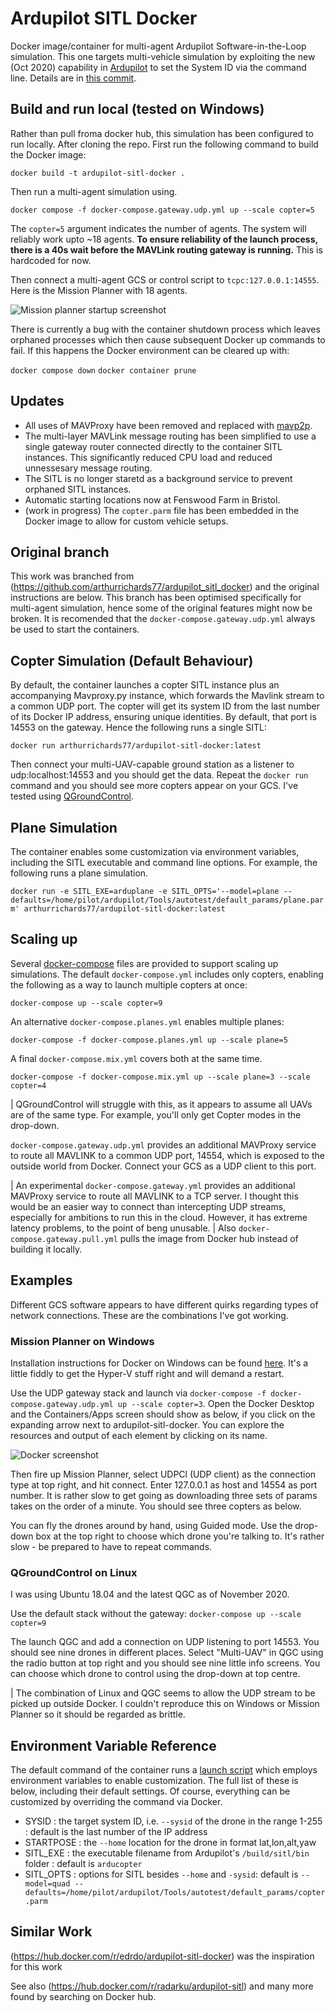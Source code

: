 # Ardupilot SITL Docker

Docker image/container for multi-agent Ardupilot Software-in-the-Loop simulation. This one targets multi-vehicle simulation by exploiting the new (Oct 2020) capability in [Ardupilot](https://github.com/ArduPilot/ardupilot) to set the System ID via the command line.  Details are in [this commit](https://github.com/ArduPilot/ardupilot/commit/466a430c4f19cc9e18c36e8f1e6a558d5f1f64f8).

## Build and run local (tested on Windows)

Rather than pull froma docker hub, this simulation has been configured to run locally. After cloning the repo. First run the following command to build the Docker image:

 ```docker build -t ardupilot-sitl-docker .```
 
Then run a multi-agent simulation using.

```docker compose -f docker-compose.gateway.udp.yml up --scale copter=5```

The ```copter=5``` argument indicates the number of agents. The system will reliably work upto ~18 agents. **To ensure reliability of the launch process, there is a 40s wait before the MAVLink routing gateway is running.** This is hardcoded for now.

Then connect a multi-agent GCS or control script to ```tcpc:127.0.0.1:14555```. Here is the Mission Planner with 18 agents.

![Mission planner startup screenshot](mission_planner_start.png)

There is currently a bug with the container shutdown process which leaves orphaned processes which then cause subsequent Docker up commands to fail. If this happens the Docker environment can be cleared up with:

```docker compose down```
```docker container prune```

## Updates

* All uses of MAVProxy have been removed and replaced with [mavp2p](https://github.com/aler9/mavp2p).
* The multi-layer MAVLink message routing has been simplified to use a single gateway router connected directly to the container SITL instances. This significantly reduced CPU load and reduced unnessesary message routing.
* The SITL is no longer staretd as a background service to prevent orphaned SITL instances.
* Automatic starting locations now at Fenswood Farm in Bristol.
* (work in progress) The ```copter.parm``` file has been embedded in the Docker image to allow for custom vehicle setups. 

## Original branch

This work was branched from (https://github.com/arthurrichards77/ardupilot_sitl_docker) and the original instructions are below. This branch has been optimised specifically for multi-agent simulation, hence some of the original features might now be broken. It is recomended that the ```docker-compose.gateway.udp.yml``` always be used to start the containers.



## Copter Simulation (Default Behaviour)

By default, the container launches a copter SITL instance plus an accompanying Mavproxy.py instance, which forwards the Mavlink stream to a common UDP port.  The copter will get its system ID from the last number of its Docker IP address, ensuring unique identities.  By default, that port is 14553 on the gateway.  Hence the following runs a single SITL:

```docker run arthurrichards77/ardupilot-sitl-docker:latest```

Then connect your multi-UAV-capable ground station as a listener to udp:localhost:14553 and you should get the data.  Repeat the ```docker run``` command and you should see more copters appear on your GCS.  I've tested using [QGroundControl](http://qgroundcontrol.com/).

## Plane Simulation

The container enables some customization via environment variables, including the SITL executable and command line options.  For example, the following runs a plane simulation.

```docker run -e SITL_EXE=arduplane -e SITL_OPTS='--model=plane --defaults=/home/pilot/ardupilot/Tools/autotest/default_params/plane.parm' arthurrichards77/ardupilot-sitl-docker:latest```

## Scaling up

Several [docker-compose](https://docs.docker.com/compose/) files are provided to support scaling up simulations.  The default ```docker-compose.yml``` includes only copters, enabling the following as a way to launch multiple copters at once:

```docker-compose up --scale copter=9```

An alternative ```docker-compose.planes.yml``` enables multiple planes:

```docker-compose -f docker-compose.planes.yml up --scale plane=5```

A final ```docker-compose.mix.yml``` covers both at the same time.

```docker-compose -f docker-compose.mix.yml up --scale plane=3 --scale copter=4```

| QGroundControl will struggle with this, as it appears to assume all UAVs are of the same type.  For example, you'll only get Copter modes in the drop-down.

```docker-compose.gateway.udp.yml``` provides an additional MAVProxy service to route all MAVLINK to a common UDP port, 14554, which is exposed to the outside world from Docker.  Connect your GCS as a UDP client to this port.

| An experimental ```docker-compose.gateway.yml``` provides an additional MAVProxy service to route all MAVLINK to a TCP server.  I thought this would be an easier way to connect than intercepting UDP streams, especially for ambitions to run this in the cloud.  However, it has extreme latency problems, to the point of beng unusable.
| Also ```docker-compose.gateway.pull.yml``` pulls the image from Docker hub instead of building it locally.

## Examples

Different GCS software appears to have different quirks regarding types of network connections.  These are the combinations I've got working.

### Mission Planner on Windows

Installation instructions for Docker on Windows can be found [here](https://docs.docker.com/docker-for-windows/install/).  It's a little fiddly to get the Hyper-V stuff right and will demand a restart.

Use the UDP gateway stack and launch via ```docker-compose -f docker-compose.gateway.udp.yml up --scale copter=3```.  Open the Docker Desktop and the Containers/Apps screen should show as below, if you click on the expanding arrow next to ardupilot-sitl-docker.  You can explore the resources and output of each element by clicking on its name.

![Docker screenshot](docker_win_screen.png)

Then fire up Mission Planner, select UDPCl (UDP client) as the connection type at top right, and hit connect.  Enter 127.0.0.1 as host and 14554 as port number.  It is rather slow to get going as downloading three sets of params takes on the order of a minute.  You should see three copters as below.

You can fly the drones around by hand, using Guided mode.  Use the drop-down box at the top right to choose which drone you're talking to.  It's rather slow - be prepared to have to repeat commands.


### QGroundControl on Linux

I was using Ubuntu 18.04 and the latest QGC as of November 2020.

Use the default stack without the gateway: ```docker-compose up --scale copter=9```

The launch QGC and add a connection on UDP listening to port 14553.  You should see nine drones in different places.  Select "Multi-UAV" in QGC using the radio button at top right and you should see nine little info screens.  You can choose which drone to control using the drop-down at top centre.

| The combination of Linux and QGC seems to allow the UDP stream to be picked up outside Docker.  I couldn't reproduce this on Windows or Mission Planner so it should be regarded as brittle.

## Environment Variable Reference

The default command of the container runs a [launch script](https://github.com/arthurrichards77/ardupilot_sitl_docker/blob/master/app/launch.sh) which employs environment variables to enable customization.  The full list of these is below, including their default settings.  Of course, everything can be customized by overriding the command via Docker.

* SYSID : the target system ID, i.e. ```--sysid``` of the drone in the range 1-255 : default is the last number of the IP address
* STARTPOSE : the ```--home``` location for the drone in format lat,lon,alt,yaw 
* SITL_EXE : the executable filename from Ardupilot's ```/build/sitl/bin``` folder : default is ```arducopter```
* SITL_OPTS : options for SITL besides ```--home``` and ```-sysid```: default is ```--model=quad --defaults=/home/pilot/ardupilot/Tools/autotest/default_params/copter.parm```

## Similar Work

(https://hub.docker.com/r/edrdo/ardupilot-sitl-docker) was the inspiration for this work

See also (https://hub.docker.com/r/radarku/ardupilot-sitl) and many more found by searching on Docker hub.
